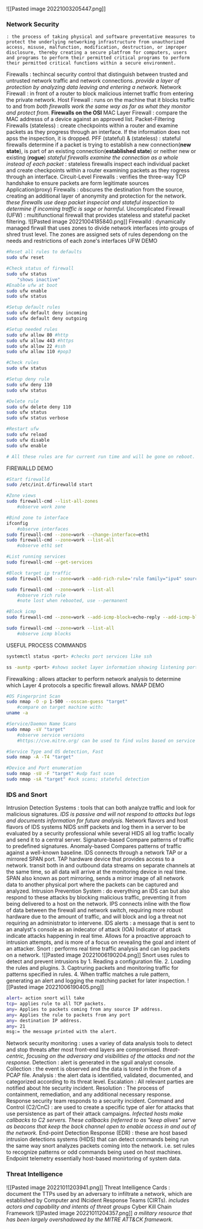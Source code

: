 ![[Pasted image 20221003205447.png]]
### Network Security
	: the process of taking physical and software preventative measures to protect the underlying networking infrastructure from unauthorized access, misuse, malfunction, modification, destruction, or improper disclosure, thereby creating a secure platfrom for computers, users and programs to perform their permitted critical programs to perform their permitted critical functions within a secure environment.
Firewalls
	: techincal security control that distinguish between trusted and untrusted network traffic and network connections.
		_provide a layer of protection by analyzing data leaving and entering a network._
	Network Firewall
		: in front of a router to block malicious internet traffic from entering the private network.
	Host Firewall
		: runs on the machine that it blocks traffic to and from
	_both firewalls work the same way as far as what they monitor and protect from._
	**Firewalls on the OSI**
		MAC Layer Firewall
			: compare the MAC addresss of a device against an approved list.
		Packet-Filtering Firewalls (stateless)
			: create checkpoints within a router and examine packets as they progress through an interface. If the information does not apss the inspection, it is dropped.
		PFF (stateful) & (stateless)
			: stateful firewalls determine if a packet is trying to establish a new connection(**new state**), is part of an existing connection(**established state**) or neither new or existing (**rogue**)
				_stateful firewalls examine the connection as a whole instead of each packet_
			: stateless firewalls inspect each individual packet and create checkpoints within a router examining packets as they rogress through an interface.
		Circuit-Level Firewalls
			: verifies the three-way TCP handshake to ensure packets are form legitimate sources
		Application(proxy) Firewalls
			: obscures the destination from the source, creating an additional layer of anonymity and protection for the network.
				_these firewalls use deep packet inspeciot and stateful inspection to determine if incoming traffic is sage or harmful._
	Uncomplicated Firewall (UFW)
		: multifunctional firewall that provides stateless and stateful packet filtering.
		![[Pasted image 20221004185840.png]]
	Firewalld
		: dynamically managed firwall that uses zones to divide network interfaces into groups of shred trust level. The zones are assigned sets of rules dependong on the needs and restrictions of each zone's interfaces
UFW DEMO
```bash
#Reset all rules to defaults
sudo ufw reset

#Check status of firewall
sudo ufw status
	"shows inactive"
#Enable ufw at boot
sudo ufw enable
sudo ufw status

#Setup default rules
sudo ufw default deny incoming
sudo ufw default deny outgoing

#Setup needed rules
sudo ufw allow 80 #http
sudo ufw allow 443 #https
sudo ufw allow 22 #ssh
sudo ufw allow 110 #pop3

#Check rules
sudo ufw status

#Setup deny rule
sudo ufw deny 110
sudo ufw status

#Delete rule
sudo ufw delete deny 110
sudo ufw status
sudo ufw status verbose

#Restart ufw
sudo ufw reload
sudo ufw disable
sudo ufw enable

# All these rules are for current run time and will be gone on reboot. There is a permanent argument.
```
FIREWALLD DEMO
```bash
#Start firewalld
sudo /etc/init.d/firewalld start

#Zone views
sudo firewall-cmd --list-all-zones
	#observe work zone

#Bind zone to interface
ifconfig
	#observe interfaces
sudo firewall-cmd --zone=work --change-interface=eth1
sudo firewall-cmd --zone=work --list-all
	#observe eth1 set

#List running services
sudo firewall-cmd --get-services

#Block target ip traffic
sudo firewall-cmd --zone=work --add-rich-rule='rule family="ipv4" source address="10.10.0.10" reject'

sudo firewall-cmd --zone=work --list-all
	#observe rich rule
	#note lost when rebooted, use --permanent

#Block icmp
sudo firewall-cmd --zone=work --add-icmp-block=echo-reply --add-icmp-block=ehco-request

sudo firewall-cmd --zone=work --list-all
	#observe icmp blocks
```
USEFUL PROCESS COMMANDS 
```bash
systemctl status <port> #checks port services like ssh

ss -auntp <port> #shows socket layer information showing listening ports

```
Firewalking
	: allows attacker to perform network analysis to determine which Layer 4 protocols a specific firewall allows.
NMAP DEMO
```bash
#OS Fingerprint Scan
sudo nmap -O -p 1-500 --osscan-guess "target"
	#compare on target machine with:
uname -a

#Service/Daemon Name Scans
sudo nmap -sV "target"
	#observe service versions
	#https://cve.mitre.org/ can be used to find vulns based on service version

#Service Type and OS detection, Fast
sudo nmap -A -T4 "target"

#Device and Port enumeration
sudo nmap -sU -F "target" #udp fast scan
sudo nmap -sA "target" #ack scans; stateful detection
```

### IDS and Snort
Intrusion Detection Systems
	: tools that can both analyze traffic and look for malicious signatures.
		_IDS is passive and will not respond to attacks but logs and documents information for future analysis._
			Network flavors and host flavors of IDS systems
				NIDS sniff packets and log them in a server to be evaluated by a security professional while several HIDS all log traffic locally and send it to a central server.
	Signature-based
		Compare patterns of traffic to predefined signatures.
	Anomaly-based
		Compares patterns of traffic against a well-known baseline.
	IDS connects through a network TAP or a mirrored SPAN port.
		TAP
			hardware device that provides access to a network. transit both in and outbound data streams on separate channels at the same time, so all data will arrive at the monitoring device in real time.
		SPAN 
			also known as port mirroring, sends a mirror image of all network data to another physical port where the packets can be captured and analyzed.
Intrusion Prevention System
	: do everything an IDS can but also respond to these attacks by blocking malicious traffic, preventing it from being delivered to a host on the network.
		IPS connects inline with the flow of data between the firewall and network switch, requiring more robust hardware due to the amount of traffic, and will block and log a threat not requiring an administrator to intervene.
IDS alerts
	: a message that is sent to an analyst's console as an indecator of attack (IOA)
		Indicator of attack
			indicate attacks happening in real time. Allows for a proactive approach to intrusion attempts, and is more of a focus on revealing the goal and intent of an attacker.
Snort
	: performs real time traffic analysis and can log packets on a network.
![[Pasted image 20221006190204.png]]
		Snort uses rules to detect and prevent intrusions by
		1. Reading a configuration file.
		2. Loading the rules and plugins.
		3. Captruring packets and monitoring traffic for patterns specified in rules.
		4. When traffic matches a rule pattern, generating an alert and logging the matching packet for later inspection.
	![[Pasted image 20221006190405.png]]
```bash
alert= action snort will take
tcp= applies rule to all TCP packets.
any= Applies to packets coming from any source IP address.
any= Applies the rule to packets from any port
any= destination IP address.
any= 21
msg:= the message printed with the alert.
```
Network security monitoring
	: uses a variey of data analysis tools to detect and stop threats after most front-end layers are compromised.
		_threat-centric, focusing on the adversary and visibilities of the attacks and not the response._
	Detection
		: alert is generated in the sguil analyst console.
			Collection
				: the event is observed and the data is tored in the from of a PCAP file.
			Analysis
				: the alert data is identified, validated, documented, and categorized according to its threat level.
			Escalation
				: All relevant parties are notified about hte security incident.
			Resolution
				: The process of containment, remediation, and any additional necessary response.
	Response
		security team responds to a security incident.
Command and Control (C2/CnC)
	: are used to create a specific type of aler for attacks that use persistence as part of their attack campaigns.
		_Infected hosts make callbacks to C2 servers. These callbacks (referred to as "keep alives" serve as beacons that keep the back channel open to enable access in and out of the network._
End-point Detection Response (EDR)
	: these are host based intrusion detections systems (HIDS) that can detect commands being run the same way snort analyzes packets coming into the network. i.e. set rules to recognize patterns or odd commands being used on host machines.
Endpoint telemetry
	essentially host-based monirtoring of system data.
### Threat Intelligence
![[Pasted image 20221011203941.png]]
Threat Intelligence Cards
	: document the TTPs used by an adversary to infiltrate a network, which are established by Computer and INcident Response Teams (CIRTs).
		_includes actors and capability and intents of threat groups_
Cyber Kill Chain Framework
![[Pasted image 20221011204357.png]]
	_a military resource that has been largely overshadowed by the MITRE ATT&CK framework._
